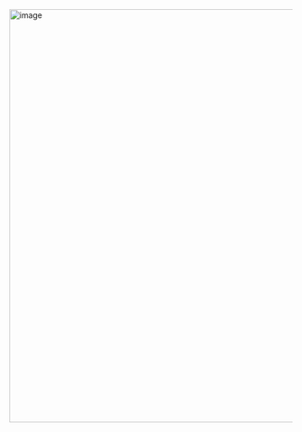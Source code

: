 <img width="821" height="736" alt="image" src="https://github.com/user-attachments/assets/a972aea4-7033-4c28-b0c4-a3ff14e61234" />
